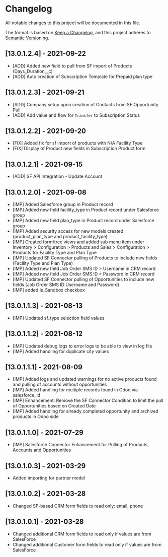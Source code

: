 # Changelog
All notable changes to this project will be documented in this file.

The format is based on [Keep a Changelog](https://keepachangelog.com/en/1.0.0/),
and this project adheres to [Semantic Versioning](https://semver.org/spec/v2.0.0.html).

## [13.0.1.2.4] - 2021-09-22
   - [ADD] Added new field to pull from SF import of Products (Days_Duration__c) 
   - [ADD] Auto creation of Subscription Template for Prepaid plan type

## [13.0.1.2.3] - 2021-09-21
   - [ADD] Company setup upon creation of Contacts from SF Opportunity Pull
   - [ADD] Add value and flow for `Transfer` to Subscription Status

## [13.0.1.2.2] - 2021-09-20
   - [FIX] Added fix for sf import of products with N/A Facility Type
   - [FIX] Display of Product new fields in Subscription Product form

## [13.0.1.2.1] - 2021-09-15
   - [ADD] SF API Integration - Update Account

## [13.0.1.2.0] - 2021-09-08
   - [IMP] Added Salesforce group in Product record
   - [IMP] Added new field facility_type in Product record under Salesforce group
   - [IMP] Added new field plan_type in Product record under Salesforce group
   - [IMP] Added security access for new models created (product_plan_type and product_facility_type)
   - [IMP] Created form/tree views and added sub menu item under Inventory > Configuration > Products and Sales > Configuration > Products for Facility Type and Plan Type
   - [IMP] Updated SF Connector pulling of Products to include new fields (Facility Type and Plan Type)
   - [IMP] Added new field Job Order SMS ID > Username in CRM record
   - [IMP] Added new field Job Order SMS ID > Password in CRM record
   - [IMP] Updated SF Connector pulling of Opportunities to include new fields (Job Order SMS ID Username and Password)
   - [IMP] added Is_Sandbox checkbox

## [13.0.1.1.3] - 2021-08-13
   - [IMP] Updated sf_type selection field values

## [13.0.1.1.2] - 2021-08-12
   - [IMP] Updated debug logs to error logs to be able to view in log file
   - [IMP] Added handling for duplicate city values

## [13.0.1.1.1] - 2021-08-09
   - [IMP] Added logs and updated warnings for no active products found and pulling of accounts without opportunities
   - [IMP] Added handling for multiple records found in Odoo via salesforce_id
   - [IMP] Enhancement: Remove the SF Connector Condition to limit the pull of Opportunities based on Created Date
   - [IMP] Added handling for already completed opportunity and archived products in Odoo side

## [13.0.1.1.0] - 2021-07-29
   - [IMP] Salesforce Connector Enhancement for Pulling of Products, Accounts and Opportunities

## [13.0.1.0.3] - 2021-03-29
   - Added importing for partner model

## [13.0.1.0.2] - 2021-03-28
   - Changed SF-based CRM form fields to read only: email, phone 

## [13.0.1.0.1] - 2021-03-28
   - Changed additional CRM form fields to read only if values are from SalesForce
   - Changed additional Customer form fields to read only if values are from SalesForce

